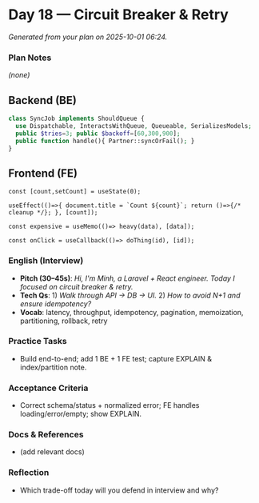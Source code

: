 # Day 18 — Circuit Breaker & Retry

_Generated from your plan on 2025-10-01 06:24._

### Plan Notes
_(none)_

## Backend (BE)

```php
class SyncJob implements ShouldQueue {
  use Dispatchable, InteractsWithQueue, Queueable, SerializesModels;
  public $tries=3; public $backoff=[60,300,900];
  public function handle(){ Partner::syncOrFail(); }
}
```

## Frontend (FE)

```tsx
const [count,setCount] = useState(0);
```

```tsx
useEffect(()=>{ document.title = `Count ${count}`; return ()=>{/* cleanup */}; }, [count]);
```

```tsx
const expensive = useMemo(()=> heavy(data), [data]);
```

```tsx
const onClick = useCallback(()=> doThing(id), [id]);
```

### English (Interview)
- **Pitch (30–45s)**: *Hi, I'm Minh, a Laravel + React engineer. Today I focused on circuit breaker & retry.*
- **Tech Qs**: 1) *Walk through API → DB → UI.* 2) *How to avoid N+1 and ensure idempotency?*
- **Vocab**: latency, throughput, idempotency, pagination, memoization, partitioning, rollback, retry


### Practice Tasks
- Build end-to-end; add 1 BE + 1 FE test; capture EXPLAIN & index/partition note.

### Acceptance Criteria
- Correct schema/status + normalized error; FE handles loading/error/empty; show EXPLAIN.

### Docs & References
- (add relevant docs)

### Reflection
- Which trade-off today will you defend in interview and why?